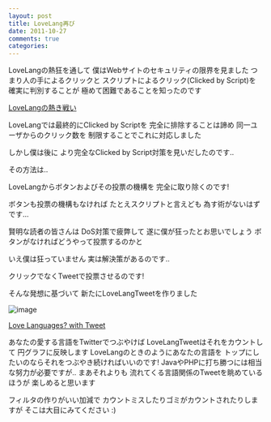 ```yaml
---
layout: post
title: LoveLang再び
date: 2011-10-27
comments: true
categories:
---
```



LoveLangの熱狂を通して
僕はWebサイトのセキュリティの限界を見ました
つまり人の手によるクリックと
スクリプトによるクリック(Clicked by Script)を
確実に判別することが
極めて困難であることを知ったのです

[LoveLangの熱き戦い](/2011/10/26/LoveLang/)

LoveLangでは最終的にClicked by Scriptを
完全に排除することは諦め
同一ユーザからのクリック数を
制限することでこれに対応しました

しかし僕は後に
より完全なClicked by Script対策を見いだしたのです..

その方法は..

LoveLangからボタンおよびその投票の機構を
完全に取り除くのです!

ボタンも投票の機構もなければ
たとえスクリプトと言えども
為す術がないはずです...

賢明な読者の皆さんは
DoS対策で疲弊して
遂に僕が狂ったとお思いでしょう
ボタンがなければどうやって投票するのかと

いえ僕は狂っていません
実は解決策があるのです..

クリックでなくTweetで投票させるのです!

そんな発想に基づいて
新たにLoveLangTweetを作りました

![image](http://img.f.hatena.ne.jp/images/fotolife/k/keyesberry/20111027/20111027184146.png)


[Love Languages? with Tweet](http://lovelangtweet.heroku.com/)

あなたの愛する言語をTwitterでつぶやけば
LoveLangTweetはそれをカウントして
円グラフに反映します
LoveLangのときのようにあなたの言語を
トップにしたいのならそれをつぶやき続ければいいのです!
JavaやPHPに打ち勝つには相当な努力が必要ですが..
まあそれよりも
流れてくる言語関係のTweetを眺めているほうが
楽しめると思います

フィルタの作りがいい加減で
カウントミスしたりゴミがカウントされたりしますが
そこは大目にみてください :)
